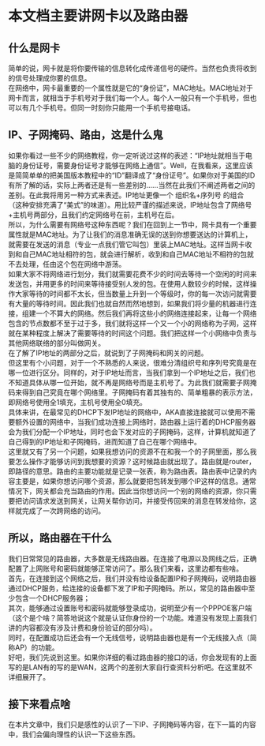 # 本文档主要讲网卡以及路由器 #

## 什么是网卡 ##

简单的说，网卡就是将你要传输的信息转化成传递信号的硬件。当然也负责将收到的信号处理成你要的信息。</br>
在网络中，网卡最重要的一个属性就是它的“身份证”，MAC地址。MAC地址对于网卡而言，就相当于手机号对于我们每一个人。每个人一般只有一个手机号，但也可以有几个手机号。但同一时刻你只能用一个手机号接电话。</br>

## IP、子网掩码、路由，这是什么鬼 ##

如果你看过一些不少的网络教程，你一定听说过这样的表述：“IP地址就相当于电脑的身份证号，需要身份证号才能够在网络上通信”。Well，在我看来，这里应该是简简单单的把美国版本教程中的“ID”翻译成了“身份证号”。如果你对于美国的ID有所了解的话，实际上两者还是有一些差别的……当然在此我们不阐述两者之间的差别。在此我将用另一种方式来表述。IP地址更像一个 组织名+序列号 的组合（这种安排充满了“美式”的味道）。用比较严谨的描述来说，IP地址包含了网络号+主机号两部分，且我们约定网络号在前，主机号在后。</br>
所以，为什么需要有网络号这种东西呢？我们在回到上一节中，网卡具有一个重要属性就是MAC地址。为了让我们的消息准确无误的送到你想要送达的计算机上，就需要在发送的消息（专业一点我们管它叫包）里装上MAC地址。这样当网卡收到和自己MAC地址相符的包，就会进行解析，收到和自己MAC地址不相符的包就不去处理，任由这个包在网络中游荡。</br>
如果大家不将网络进行划分，我们就需要花费不少的时间去等待一个空闲的时间来发送包，并用更多的时间来等待接受别人发的包。在使用人数较少的时候，这样操作大家等待的时间都不太长，但当数量上升到一个等级时，你的每一次访问就需要有大量的等待时间。因此我们也就自然而然地想到，如果我们将少量的机器进行连接，组建一个不算大的网络。然后我们再将这些小的网络连接起来，让每一个网络包含的节点数都不至于过于多，我们就将这样一个又一个小的网络称为子网，这样就在某种程度上解决了需要等待的时间这个问题。我们把这样一个小网络中负责与其他网络联络的部分叫做网关。</br>
在了解了IP地址的两部分之后，就说到了子网掩码和网关的问题。</br>
但这里有个小问题，对于一个不熟悉的人来说，很难分清组织号和序列号究竟是在哪一位进行区分。同样的，对于IP地址而言，当我们拿到一个IP地址之后，我们也不知道具体从哪一位开始，就不再是网络号而是主机号了。为此我们就需要子网掩码来得到自己究竟在哪个网络里。子网掩码有着其独有的、简单粗暴的表示方法，即网络号使用全1填充，主机号使用全0填充。</br>
具体来讲，在最常见的DHCP下发IP地址的网络中，AKA直接连接就可以使用不需要额外设置的网络中，当我们成功连接上网络时，路由器上运行着的DHCP服务器会为我们分配一个IP地址，同时也会下发对应的子网掩码，这样，计算机就知道了自己得到的IP地址和子网掩码，进而知道了自己在哪个网络中。</br>
这里就又有了另一个问题，如果我想访问的资源不在和我一个的子网里面，那么我要怎么操作才能够访问到我想要的资源？这时候路由就出现了。路由就是router，即路径的意思。路由的主要功能就是记录一张表，称为路由表。路由表中记录的内容主要是，如果你想访问哪个资源，那么就要把包转发到哪个IP这样的信息。通常情况下，网关都会充当路由的作用。因此当你想访问一个别的网络的资源，你只需要把访问请求发送到网关，让网关帮你访问，并接受传回来的消息在转发给你，这样就完成了一次跨网络的访问。</br>

## 所以，路由器在干什么 ##

我们日常常见的路由器，大多数是无线路由器。在连接了电源以及网线之后，正确配置了上网账号和密码就能够正常访问了。那么我们来看，这里边都有些啥。</br>
首先，在连接到这个网络之后，我们并没有给设备配置IP和子网掩码，说明路由器通过DHCP服务，给连接的设备都下发了IP和子网掩码。所以，常见的路由器中至少包含一个DHCP服务器；</br>
其次，能够通过设置账号和密码就能够登录成功，说明至少有一个PPPOE客户端（这个是个啥？简答地说这个就是认证你身份的一个功能。难道没有发现上面我们讲的内容都没有涉及计费和身份验证的部分吗）。</br>
同时，在配置成功后还会有一个无线信号，说明路由器也是有一个无线接入点（简称AP）的功能。</br>
好吧，我们先说到这里。如果你详细的看过路由器的接口的话，你会发现有的上面写的是LAN有的写的是WAN，这两个的差别大家自行查资料分析吧。在这里就不详细展开了。

## 接下来看点啥 ##

在本片文章中，我们只是感性的认识了一下IP、子网掩码等内容，在下一篇的内容中，我们会偏向理性的认识一下这些东西。
